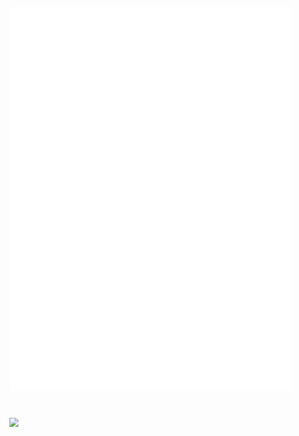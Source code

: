 ![Metrics](https://github.com/Creator54/creator54/blob/dev/github-metrics.svg?)

&nbsp;

![](https://komarev.com/ghpvc/?username=creator54&color=orange)

